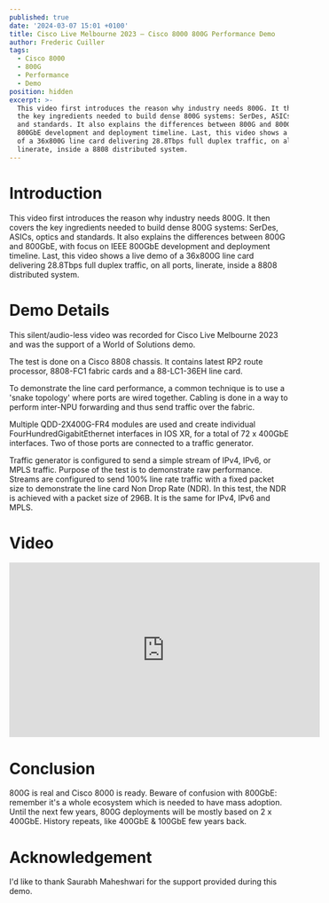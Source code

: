 ```yaml
---
published: true
date: '2024-03-07 15:01 +0100'
title: Cisco Live Melbourne 2023 – Cisco 8000 800G Performance Demo
author: Frederic Cuiller
tags:
  - Cisco 8000
  - 800G
  - Performance
  - Demo
position: hidden
excerpt: >-
  This video first introduces the reason why industry needs 800G. It then covers
  the key ingredients needed to build dense 800G systems: SerDes, ASICs, optics
  and standards. It also explains the differences between 800G and 800GbE and
  800GbE development and deployment timeline. Last, this video shows a live demo
  of a 36x800G line card delivering 28.8Tbps full duplex traffic, on all ports,
  linerate, inside a 8808 distributed system.
---
```

# Introduction

This video first introduces the reason why industry needs 800G. It then covers the key ingredients needed to build dense 800G systems: SerDes, ASICs, optics and standards. It also explains the differences between 800G and 800GbE, with focus on IEEE 800GbE development and deployment timeline. Last, this video shows a live demo of a 36x800G line card delivering 28.8Tbps full duplex traffic, on all ports, linerate, inside a 8808 distributed system.

# Demo Details

This silent/audio-less video was recorded for Cisco Live Melbourne 2023 and was the support of a World of Solutions demo.

The test is done on a Cisco 8808 chassis. It contains latest RP2 route processor, 8808-FC1 fabric cards and a 88-LC1-36EH line card.  

To demonstrate the line card performance, a common technique is to use a 'snake topology' where ports are wired together. Cabling is done in a way to perform inter-NPU forwarding and thus send traffic over the fabric.  

Multiple QDD-2X400G-FR4 modules are used and create individual FourHundredGigabitEthernet interfaces in IOS XR, for a total of 72 x 400GbE interfaces. Two of those ports are connected to a traffic generator.

Traffic generator is configured to send a simple stream of IPv4, IPv6, or MPLS traffic. Purpose of the test is to demonstrate raw performance. Streams are configured to send 100% line rate traffic with a fixed packet size to demonstrate the line card Non Drop Rate (NDR). In this test, the NDR is achieved with a packet size of 296B. It is the same for IPv4, IPv6 and MPLS. 

# Video

<iframe width="560" height="315" src="https://www.youtube.com/embed/YJGFu-Xkfxs?si=TcEdAZR9X-G_L1Qw" title="YouTube video player" frameborder="0" allow="accelerometer; autoplay; clipboard-write; encrypted-media; gyroscope; picture-in-picture; web-share" allowfullscreen></iframe>

# Conclusion

800G is real and Cisco 8000 is ready. Beware of confusion with 800GbE: remember it's a whole ecosystem which is needed to have mass adoption. Until the next few years, 800G deployments will be mostly based on 2 x 400GbE. History repeats, like 400GbE & 100GbE few years back.

# Acknowledgement

I'd like to thank Saurabh Maheshwari for the support provided during this demo.
